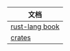 
| 文档                                                       | 
|----------------------------------------------------------|
| [rust-lang book](https://doc.rust-lang.org/stable/book/) |
| [crates](https://crates.io/)                             |